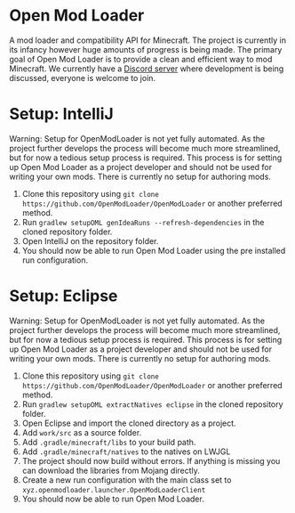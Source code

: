 # Open Mod Loader
A mod loader and compatibility API for Minecraft. The project is currently in its infancy however huge amounts of progress is being made. The primary goal of Open Mod Loader is to provide a clean and efficient way to mod Minecraft. We currently have a [Discord server](https://discordapp.com/invite/0155YJdCqhGXB8ARX) where development is being discussed, everyone is welcome to join. 

# Setup: IntelliJ
Warning: Setup for OpenModLoader is not yet fully automated. As the project further develops the process will become much more streamlined, but for now a tedious setup process is required. This process is for setting up Open Mod Loader as a project developer and should not be used for writing your own mods. There is currently no setup for authoring mods. 

1. Clone this repository using `git clone https://github.com/OpenModLoader/OpenModLoader` or another preferred method.
2. Run `gradlew setupOML genIdeaRuns --refresh-dependencies` in the cloned repository folder.
3. Open IntelliJ on the repository folder.
4. You should now be able to run Open Mod Loader using the pre installed run configuration.

# Setup: Eclipse
Warning: Setup for OpenModLoader is not yet fully automated. As the project further develops the process will become much more streamlined, but for now a tedious setup process is required. This process is for setting up Open Mod Loader as a project developer and should not be used for writing your own mods. There is currently no setup for authoring mods. 

1. Clone this repository using `git clone https://github.com/OpenModLoader/OpenModLoader` or another preferred method.
2. Run `gradlew setupOML extractNatives eclipse` in the cloned repository folder.
3. Open Eclipse and import the cloned directory as a project.
4. Add `work/src` as a source folder.
5. Add `.gradle/minecraft/libs` to your build path.
6. Add `.gradle/minecraft/natives` to the natives on LWJGL
7. The project should now build without errors. If anything is missing you can download the libraries from Mojang directly.
8. Create a new run configuration with the main class set to `xyz.openmodloader.launcher.OpenModLoaderClient`
9. You should now be able to run Open Mod Loader.
